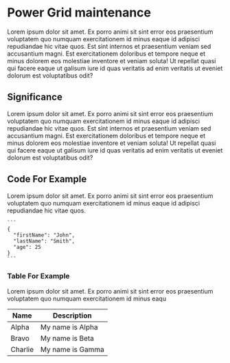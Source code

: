 # Power Grid maintenance
Lorem ipsum dolor sit amet. Ex porro animi sit sint error eos praesentium voluptatem quo numquam exercitationem id minus eaque id adipisci repudiandae hic vitae quos. Est sint internos et praesentium veniam sed accusantium magni. Est exercitationem doloribus et tempore neque et minus dolorem eos molestiae inventore et veniam soluta! Ut repellat quasi qui facere eaque ut galisum iure id quas veritatis ad enim veritatis ut eveniet dolorum est voluptatibus odit?

## Significance
Lorem ipsum dolor sit amet. Ex porro animi sit sint error eos praesentium voluptatem quo numquam exercitationem id minus eaque id adipisci repudiandae hic vitae quos. Est sint internos et praesentium veniam sed accusantium magni. Est exercitationem doloribus et tempore neque et minus dolorem eos molestiae inventore et veniam soluta! Ut repellat quasi qui facere eaque ut galisum iure id quas veritatis ad enim veritatis ut eveniet dolorum est voluptatibus odit?

## Code For Example
Lorem ipsum dolor sit amet. Ex porro animi sit sint error eos praesentium voluptatem quo numquam exercitationem id minus eaque id adipisci repudiandae hic vitae quos. 

````
```
{
  "firstName": "John",
  "lastName": "Smith",
  "age": 25
}
```
````

### Table For Example

Lorem ipsum dolor sit amet. Ex porro animi sit sint error eos praesentium voluptatem quo numquam exercitationem id minus eaqu

| Name    | Description      |
| ------- | ---------------- |
| Alpha   | My name is Alpha |
| Bravo   | My name is Beta  |
| Charlie | My name is Gamma |



